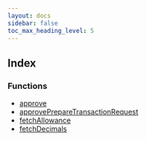 ```yaml
---
layout: docs
sidebar: false
toc_max_heading_level: 5
---
```


## Index

### Functions

- [approve](functions/approve.md)
- [approvePrepareTransactionRequest](functions/approvePrepareTransactionRequest.md)
- [fetchAllowance](functions/fetchAllowance.md)
- [fetchDecimals](functions/fetchDecimals.md)
